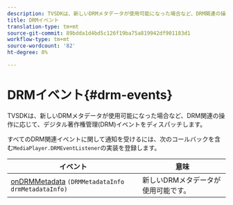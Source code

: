 ```yaml
---
description: TVSDKは、新しいDRMメタデータが使用可能になった場合など、DRM関連の操作に応じて、デジタル著作権管理(DRM)イベントをディスパッチします。
title: DRMイベント
translation-type: tm+mt
source-git-commit: 89bdda1d4bd5c126f19ba75a819942df901183d1
workflow-type: tm+mt
source-wordcount: '82'
ht-degree: 0%

---
```



# DRMイベント{#drm-events}

TVSDKは、新しいDRMメタデータが使用可能になった場合など、DRM関連の操作に応じて、デジタル著作権管理(DRM)イベントをディスパッチします。

すべてのDRM関連イベントに関して通知を受けるには、次のコールバックを含む`MediaPlayer.DRMEventListener`の実装を登録します。

| イベント | 意味 |
|---|---|
| [onDRMMetadata](https://help.adobe.com/en_US/primetime/api/psdk/javadoc_1.4/com/adobe/mediacore/MediaPlayer.DRMEventListener.html#onDRMMetadata(DRMMetadataInfo)) `(DRMMetadataInfo drmMetadataInfo)` | 新しいDRMメタデータが使用可能です。 |

